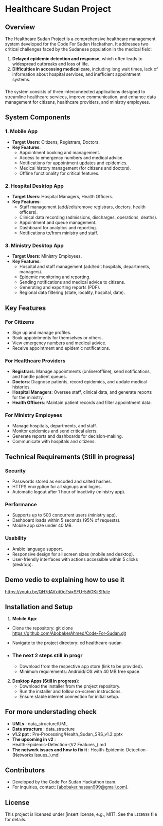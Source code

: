 # Healthcare Sudan Project

## Overview
The Healthcare Sudan Project is a comprehensive healthcare management system developed for the Code For Sudan Hackathon. It addresses two critical challenges faced by the Sudanese population in the medical field:
1. **Delayed epidemic detection and response**, which often leads to widespread outbreaks and loss of life.
2. **Difficulties in accessing medical care**, including long wait times, lack of information about hospital services, and inefficient appointment systems.

###
The system consists of three interconnected applications designed to streamline healthcare services, improve communication, and enhance data management for citizens, healthcare providers, and ministry employees.

## System Components

### 1. Mobile App
- **Target Users**: Citizens, Registrars, Doctors.
- **Key Features**:
  - Appointment booking and management.
  - Access to emergency numbers and medical advice.
  - Notifications for appointment updates and epidemics.
  - Medical history management (for citizens and doctors).
  - Offline functionality for critical features.

### 2. Hospital Desktop App
- **Target Users**: Hospital Managers, Health Officers.
- **Key Features**:
  - Staff management (add/edit/remove registrars, doctors, health officers).
  - Clinical data recording (admissions, discharges, operations, deaths).
  - Appointment and queue management.
  - Dashboard for analytics and reporting.
  - Notifications to/from ministry and staff.

### 3. Ministry Desktop App
- **Target Users**: Ministry Employees.
- **Key Features**:
  - Hospital and staff management (add/edit hospitals, departments, managers).
  - Epidemic monitoring and reporting.
  - Sending notifications and medical advice to citizens.
  - Generating and exporting reports (PDF).
  - Regional data filtering (state, locality, hospital, date).

## Key Features

### For Citizens
- Sign up and manage profiles.
- Book appointments for themselves or others.
- View emergency numbers and medical advice.
- Receive appointment and epidemic notifications.

### For Healthcare Providers
- **Registrars**: Manage appointments (online/offline), send notifications, and handle patient queues.
- **Doctors**: Diagnose patients, record epidemics, and update medical histories.
- **Hospital Managers**: Oversee staff, clinical data, and generate reports for the ministry.
- **Health Officers**: Maintain patient records and filter appointment data.

### For Ministry Employees
- Manage hospitals, departments, and staff.
- Monitor epidemics and send critical alerts.
- Generate reports and dashboards for decision-making.
- Communicate with hospitals and citizens.

## Technical Requirements (Still in progress)

### Security 
- Passwords stored as encoded and salted hashes.
- HTTPS encryption for all signups and logins.
- Automatic logout after 1 hour of inactivity (ministry app).

### Performance
- Supports up to 500 concurrent users (ministry app).
- Dashboard loads within 5 seconds (95% of requests).
- Mobile app size under 40 MB.

### Usability
- Arabic language support.
- Responsive design for all screen sizes (mobile and desktop).
- User-friendly interfaces with actions accessible within 5 clicks (desktop).

## Demo vedio to explaining how to use it

https://youtu.be/QH7dAVxit0o?si=SFU-5j5OKijSRuIe

## Installation and Setup
1. **Mobile App**:
  - Clone the repository:
   git clone https://github.com/AbobakerAhmed/Code-For-Sudan.git

  - Navigate to the project directory:
  cd healthcare-sudan
   
- ### The next 2 steps still in progr
  - Download from the respective app store (link to be provided).
  - Minimum requirements: Android/iOS with 40 MB free space.

2. **Desktop Apps (Still in progress)**:
   - Download the installer from the project repository.
   - Run the installer and follow on-screen instructions.
   - Ensure stable internet connection for initial setup.

## For more understading check
  - **UMLs** : 
    data_structure/UML
  - **Data structure** : 
    data_structure
  - **v1.2 ppt** : 
    Pre-Processing/Health_Sudan_SRS_v1.2.pptx
  - **The upcoming in v2** :      
    Health-Epidemic-Detection-(V2 Features_).md
  - **The network issues and how to fix it** :
    Health-Epidemic-Detection-(Networks Issues_).md

## Contributors
- Developed by the Code For Sudan Hackathon team.
- For inquiries, contact: [abobaker.hassan999@gmail.com].

## License
This project is licensed under [insert license, e.g., MIT]. See the `LICENSE` file for details.